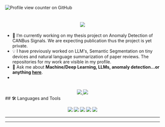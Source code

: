 ![Profile view counter on GitHub](https://komarev.com/ghpvc/?username=mehrboddx)
<h1 align="center">
    <img src="https://readme-typing-svg.herokuapp.com?font=Fira+Code&size=30&pause=500&width=435&lines=Hi%2C+I'm+Mehrbod+Nowrouz.;Welcome+to+my+github." />
</h1>


- 🌱 I’m currently working on my thesis project on Anomaly Detection of CANBus Signals. We are expecting publication thus the project is yet private.
- 💡 I have previously worked on LLM's, Semantic Segmentation on tiny devices and natural language summarization of paper reviews. The repositories for my work are visible in my profile.
- 💬 Ask me about **Machine/Deep Learning, LLMs, anomaly detection...or anything [here](https://github.com/mehrboddx/mehrboddx/issues)**.
- 

<br>

<div align="center">
  <a href="mehrbod.nowrouz@gmail.com">
    <img src="https://img.shields.io/badge/Gmail-333333?style=for-the-badge&logo=gmail&logoColor=red" />
  </a>
  <a href="https://www.linkedin.com/in/mehrbod-nowrouz-8b0a331b7/" target="_blank">
    <img src="https://img.shields.io/badge/LinkedIn-0077B5?style=for-the-badge&logo=linkedin&logoColor=white" target="_blank" />
  </a>
</div>
## 🛠️ Languages and Tools

<br>

<p align="center">
<img src="https://skillicons.dev/icons?i=html,css,js,git" />
  <img src= "https://skillicons.dev/icons?i=aws,gcp,azure" />
  <img src="https://skillicons.dev/icons?i=git,kubernetes,docker" />
    <img src="https://skillicons.dev/icons?i=python,tensorflow,pytorch,sklearn" />
    <img src="https://encrypted-tbn0.gstatic.com/images?q=tbn:ANd9GcRZd7jAMnXBbl_-pNXZnk8ttgq3fTAfk5aWhw&s" />
</p>

<hr>
<hr>
